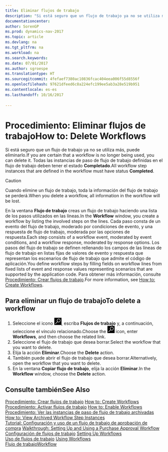 ```yaml
---
title: Eliminar flujos de trabajo
description: "Si está seguro que un flujo de trabajo ya no se utiliza más, puede eliminarlo. Todas las instancias de paso de flujo de trabajo definidas en el flujo de trabajo deben tener el estado **Completado**."
documentationcenter: 
author: SorenGP
ms.prod: dynamics-nav-2017
ms.topic: article
ms.devlang: na
ms.tgt_pltfrm: na
ms.workload: na
ms.search.keywords: 
ms.date: 07/01/2017
ms.author: sgroespe
ms.translationtype: HT
ms.sourcegitcommit: 4fefaef7380ac10836fcac404eea006f55d8556f
ms.openlocfilehash: 97621dfeed6c8a224efc199ee5ab3a28e519b951
ms.contentlocale: es-es
ms.lasthandoff: 10/16/2017

---
```

# <a name="how-to-delete-workflows"></a><span data-ttu-id="40231-104">Procedimiento: Eliminar flujos de trabajo</span><span class="sxs-lookup"><span data-stu-id="40231-104">How to: Delete Workflows</span></span>
<span data-ttu-id="40231-105">Si está seguro que un flujo de trabajo ya no se utiliza más, puede eliminarlo.</span><span class="sxs-lookup"><span data-stu-id="40231-105">If you are certain that a workflow is no longer being used, you can delete it.</span></span> <span data-ttu-id="40231-106">Todas las instancias de paso de flujo de trabajo definidas en el flujo de trabajo deben tener el estado **Completado**.</span><span class="sxs-lookup"><span data-stu-id="40231-106">All workflow step instances that are defined in the workflow must have status **Completed**.</span></span>  

> [!CAUTION]  
>  <span data-ttu-id="40231-107">Cuando elimine un flujo de trabajo, toda la información del flujo de trabajo se perderá.</span><span class="sxs-lookup"><span data-stu-id="40231-107">When you delete a workflow, all information in the workflow will be lost.</span></span>  

 <span data-ttu-id="40231-108">En la ventana **Flujo de trabajo** creas un flujo de trabajo haciendo una lista de los pasos utilizados en las líneas.</span><span class="sxs-lookup"><span data-stu-id="40231-108">In the **Workflow** window, you create a workflow by listing the involved steps on the lines.</span></span> <span data-ttu-id="40231-109">Cada paso consta de un evento del flujo de trabajo, moderado por condiciones de evento, y una respuesta de flujo de trabajo, moderada por las opciones de respuesta.</span><span class="sxs-lookup"><span data-stu-id="40231-109">Each step consists of a workflow event, moderated by event conditions, and a workflow response, moderated by response options.</span></span> <span data-ttu-id="40231-110">Los pasos del flujo de trabajo se definen rellenando los campos de las líneas de flujo de trabajo en listas fijas de valores de evento y respuesta que representan los escenarios de flujo de trabajo que admite el código de aplicación.</span><span class="sxs-lookup"><span data-stu-id="40231-110">You define workflow steps by filling fields on workflow lines from fixed lists of event and response values representing scenarios that are supported by the application code.</span></span> <span data-ttu-id="40231-111">Para obtener más información, consulte [Procedimiento: Crear flujos de trabajo](across-how-to-create-workflows.md).</span><span class="sxs-lookup"><span data-stu-id="40231-111">For more information, see [How to: Create Workflows](across-how-to-create-workflows.md).</span></span>  

## <a name="to-delete-a-workflow"></a><span data-ttu-id="40231-112">Para eliminar un flujo de trabajo</span><span class="sxs-lookup"><span data-stu-id="40231-112">To delete a workflow</span></span>  
1.  <span data-ttu-id="40231-113">Seleccione el icono ![Buscar página o informe](media/ui-search/search_small.png "icono Buscar página o informe"), escriba **Flujos de trabajo** y, a continuación, seleccione el vínculo relacionado.</span><span class="sxs-lookup"><span data-stu-id="40231-113">Choose the ![Search for Page or Report](media/ui-search/search_small.png "Search for Page or Report icon") icon, enter **Workflows**, and then choose the related link.</span></span>  
2.  <span data-ttu-id="40231-114">Seleccione el flujo de trabajo que desea borrar.</span><span class="sxs-lookup"><span data-stu-id="40231-114">Select the workflow that you want to delete.</span></span>  
3.  <span data-ttu-id="40231-115">Elija la acción **Eliminar**.</span><span class="sxs-lookup"><span data-stu-id="40231-115">Choose the **Delete** action.</span></span>  
4.  <span data-ttu-id="40231-116">También puede abrir el flujo de trabajo que desea borrar.</span><span class="sxs-lookup"><span data-stu-id="40231-116">Alternatively, open the workflow that you want to delete.</span></span>  
5.  <span data-ttu-id="40231-117">En la ventana **Copiar flujo de trabajo**, elija la acción **Eliminar**.</span><span class="sxs-lookup"><span data-stu-id="40231-117">In the **Workflow** window, choose the **Delete** action.</span></span>  

## <a name="see-also"></a><span data-ttu-id="40231-118">Consulte también</span><span class="sxs-lookup"><span data-stu-id="40231-118">See Also</span></span>  
 <span data-ttu-id="40231-119">[Procedimiento: Crear flujos de trabajo](across-how-to-create-workflows.md) </span><span class="sxs-lookup"><span data-stu-id="40231-119">[How to: Create Workflows](across-how-to-create-workflows.md) </span></span>  
 <span data-ttu-id="40231-120">[Procedimiento: Activar flujos de trabajo](across-how-to-enable-workflows.md) </span><span class="sxs-lookup"><span data-stu-id="40231-120">[How to: Enable Workflows](across-how-to-enable-workflows.md) </span></span>  
 <span data-ttu-id="40231-121">[Procedimiento: Ver las instancias de paso de flujo de trabajo archivadas](across-how-to-view-archived-workflow-step-instances.md) </span><span class="sxs-lookup"><span data-stu-id="40231-121">[How to: View Archived Workflow Step Instances](across-how-to-view-archived-workflow-step-instances.md) </span></span>  
 <span data-ttu-id="40231-122">[Tutorial: Configuración y uso de un flujo de trabajo de aprobación de compra](walkthrough-setting-up-and-using-a-purchase-approval-workflow.md) </span><span class="sxs-lookup"><span data-stu-id="40231-122">[Walkthrough: Setting Up and Using a Purchase Approval Workflow](walkthrough-setting-up-and-using-a-purchase-approval-workflow.md) </span></span>  
 <span data-ttu-id="40231-123">[Configuración de flujos de trabajo](across-set-up-workflows.md) </span><span class="sxs-lookup"><span data-stu-id="40231-123">[Setting Up Workflows](across-set-up-workflows.md) </span></span>  
 <span data-ttu-id="40231-124">[Uso de flujos de trabajo](across-use-workflows.md) </span><span class="sxs-lookup"><span data-stu-id="40231-124">[Using Workflows](across-use-workflows.md) </span></span>  
 [<span data-ttu-id="40231-125">Flujo de trabajo</span><span class="sxs-lookup"><span data-stu-id="40231-125">Workflow</span></span>](across-workflow.md)   

